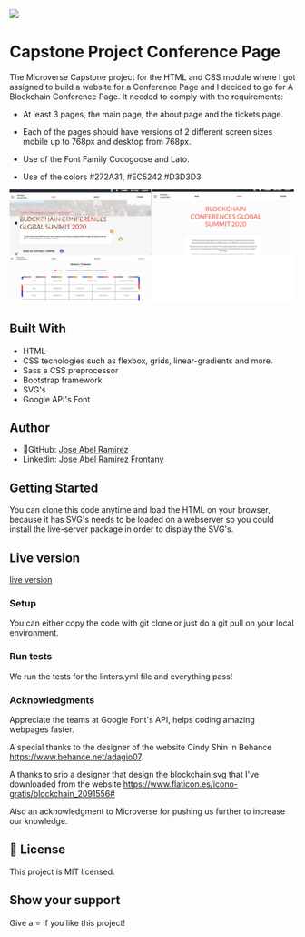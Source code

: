 ![](https://img.shields.io/badge/Microverse-blueviolet)


# Capstone Project Conference Page

The Microverse Capstone project for the HTML and CSS module where I got assigned to build a website for a Conference Page and I decided to go for A Blockchain Conference Page. It needed to comply with the requirements: 

- At least 3 pages, the main page, the about page and the tickets page.

- Each of the pages should have versions of 2 different screen sizes mobile up to 768px and desktop from 768px.

- Use of the Font Family Cocogoose and Lato.

- Use of the colors #272A31, #EC5242 #D3D3D3.


![screenshot](./app_screenshot.png)


## Built With

- HTML
- CSS tecnologies such as flexbox, grids, linear-gradients and more.
- Sass a CSS preprocessor
- Bootstrap framework
- SVG's
- Google API's Font


## Author

- 👤GitHub: [Jose Abel Ramirez](https://github.com/jose-Abel)
- Linkedin: [Jose Abel Ramirez Frontany](https://www.linkedin.com/in/jose-abel-ramirez-frontany-7674a842/)


## Getting Started

You can clone this code anytime and load the HTML on your browser, because it has SVG's needs to be loaded on a webserver so you could install the live-server package in order to display the SVG's.


## Live version
[live version](https://jose-abel-conference-page.netlify.app/)


### Setup

You can either copy the code with git clone or just do a git pull on your local environment.


### Run tests

We run the tests for the linters.yml file and everything pass!


### Acknowledgments

Appreciate the teams at Google Font's API, helps coding amazing webpages faster.

A special thanks to the designer of the website Cindy Shin in Behance https://www.behance.net/adagio07.

A thanks to srip a designer that design the blockchain.svg that I've downloaded from the website https://www.flaticon.es/icono-gratis/blockchain_2091556#

Also an acknowledgment to Microverse for pushing us further to increase our knowledge.


## 📝 License

This project is MIT licensed.


## Show your support

Give a ⭐️ if you like this project!
